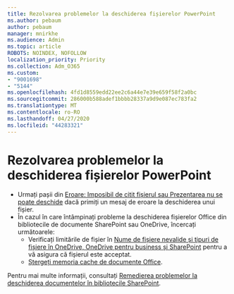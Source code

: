 ```yaml
---
title: Rezolvarea problemelor la deschiderea fișierelor PowerPoint
ms.author: pebaum
author: pebaum
manager: mnirkhe
ms.audience: Admin
ms.topic: article
ROBOTS: NOINDEX, NOFOLLOW
localization_priority: Priority
ms.collection: Adm_O365
ms.custom:
- "9001698"
- "5144"
ms.openlocfilehash: 4fd1d8559edd22ee2c6a44e7e39e659f58f2a0bc
ms.sourcegitcommit: 286000b588adef1bbbb28337a9d9e087ec783fa2
ms.translationtype: MT
ms.contentlocale: ro-RO
ms.lasthandoff: 04/27/2020
ms.locfileid: "44283321"
---
```

# <a name="resolve-issues-opening-powerpoint-files"></a>Rezolvarea problemelor la deschiderea fișierelor PowerPoint

- Urmați pașii din [Eroare: Imposibil de citit fișierul sau Prezentarea nu se poate deschide](https://support.office.com/article/Error-Can-t-read-file-or-Presentation-cannot-be-opened-7f2f31e2-d4dd-4c1f-9e27-ba6fadf92d44) dacă primiți un mesaj de eroare la deschiderea unui fișier.
- În cazul în care întâmpinați probleme la deschiderea fișierelor Office din bibliotecile de documente SharePoint sau OneDrive, încercați următoarele:
    - Verificați limitările de fișier în [Nume de fișiere nevalide și tipuri de fișiere în OneDrive, OneDrive pentru business și SharePoint](https://support.office.com/article/64883a5d-228e-48f5-b3d2-eb39e07630fa) pentru a vă asigura că fișierul este acceptat.
    - [Ștergeți memoria cache de documente Office](https://support.office.com/article/b1d3765e-d71b-4bb8-99ca-acd22c42995d).

Pentru mai multe informații, consultați [Remedierea problemelor la deschiderea documentelor în bibliotecile SharePoint](https://support.office.com/article/31329fa1-4ad0-47fc-95d8-bb0c5b12a536).
